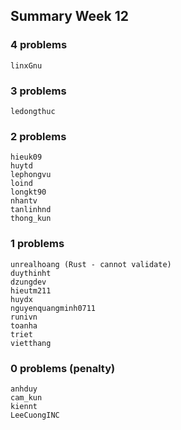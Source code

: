 ## Summary Week 12

### 4 problems

```
linxGnu
```

### 3 problems

```
ledongthuc
```

### 2 problems

```
hieuk09
huytd
lephongvu
loind
longkt90
nhantv
tanlinhnd
thong_kun
```

### 1 problems

```
unrealhoang (Rust - cannot validate)
duythinht
dzungdev
hieutm211
huydx
nguyenquangminh0711
runivn
toanha
triet
vietthang
```

### 0 problems (penalty)

```
anhduy
cam_kun
kiennt
LeeCuongINC
```

